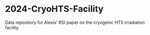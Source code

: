 # 2024-CryoHTS-Facility
Data repository for Alexis' RSI paper on the cryogenic HTS irradiation facility
